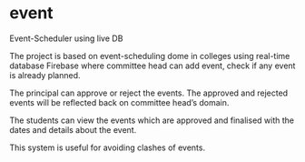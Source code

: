 # event
Event-Scheduler using live DB

The project is based on event-scheduling dome in colleges using real-time database Firebase where committee head can add event, check if any event is already planned.

The principal can approve or reject the events. The approved and rejected events will be reflected back on committee head’s domain.

The students can view the events which are approved and finalised with the dates and details about the event.

This system is useful for avoiding clashes of events.



